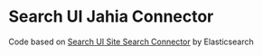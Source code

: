 # Search UI Jahia Connector
Code based on [Search UI Site Search Connector](https://github.com/elastic/search-ui/tree/master/packages/search-ui-site-search-connector)  by Elasticsearch

